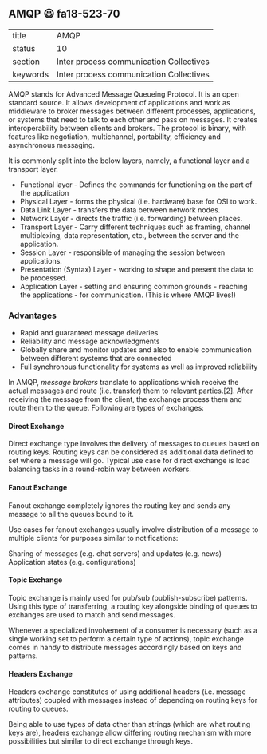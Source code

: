 ## AMQP :smiley: fa18-523-70


|          |                                         |
| -------- | --------------------------------------- |
| title    | AMQP                                    | 
| status   | 10                                      |
| section  | Inter process communication Collectives |
| keywords | Inter process communication Collectives |


AMQP stands for Advanced Message Queueing Protocol. It is an open
standard source. It allows development of applications and work as
middleware to broker messages between different processes,
applications, or systems that need to talk to each other and pass on
messages. It creates interoperability between clients and brokers. The
protocol is binary, with features like negotiation, multichannel,
portability, efficiency and asynchronous messaging.

It is commonly split into the below layers, namely, a functional layer
and a transport layer.

* Functional layer - Defines the commands for functioning on the part of the application
* Physical Layer - forms the physical (i.e. hardware) base for OSI to work.
* Data Link Layer - transfers the data between network nodes.
* Network Layer - directs the traffic (i.e. forwarding) between places.
* Transport Layer - Carry different techniques such as framing, channel multiplexing, data representation, etc., between the server and the application.
* Session Layer - responsible of managing the session between applications.
* Presentation (Syntax) Layer - working to shape and present the data to be processed.
* Application Layer - setting and ensuring common grounds - reaching the applications - for communication. (This is where AMQP lives!)

### Advantages 

* Rapid and guaranteed message deliveries
* Reliability and message acknowledgments
* Globally share and monitor updates and also to enable communication between different systems that are connected
* Full synchronous functionality for systems as well as improved reliability

In AMQP, *message brokers* translate to applications which receive the
actual messages and route (i.e. transfer) them to relevant
parties.[2]. After receiving the message from the client, the exchange
process them and route them to the queue. Following are types of
exchanges:

#### Direct Exchange

Direct exchange type involves the delivery of messages to queues based
on routing keys. Routing keys can be considered as additional data
defined to set where a message will go. Typical use case for direct
exchange is load balancing tasks in a round-robin way between workers.


#### Fanout Exchange

Fanout exchange completely ignores the routing key and sends any
message to all the queues bound to it.

Use cases for fanout exchanges usually involve distribution of a
message to multiple clients for purposes similar to notifications:

Sharing of messages (e.g. chat servers) and updates (e.g. news)
Application states (e.g. configurations)

#### Topic Exchange

Topic exchange is mainly used for pub/sub (publish-subscribe)
patterns. Using this type of transferring, a routing key alongside
binding of queues to exchanges are used to match and send messages.

Whenever a specialized involvement of a consumer is necessary (such as
a single working set to perform a certain type of actions), topic
exchange comes in handy to distribute messages accordingly based on
keys and patterns.

#### Headers Exchange

Headers exchange constitutes of using additional headers (i.e. message
attributes) coupled with messages instead of depending on routing keys
for routing to queues.

Being able to use types of data other than strings (which are what
routing keys are), headers exchange allow differing routing mechanism
with more possibilities but similar to direct exchange through keys.
